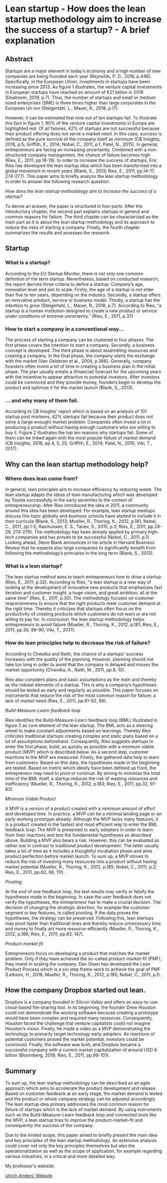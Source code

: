 # Lean startup - How does the lean startup methodology aim to increase the success of a startup? - A brief explanation

## Abstract

Startups are a major element in today’s economy and a high number of new companies are being founded each year (Reynolds, P. D., 2016, p.446). Specifically, in the European Union, investments in startups have been increasing since 2013. As figure 1 illustrates, the venture capital investments in European startups have reached an amount of €21 billion in 2018 (Dealroom, 2019, p.7). Thus, the number of startups and small or medium sized enterprises (SME) is three times higher than large corporates in the European Un-ion (Steigertahl, L., Mauer, R., 2018, p.17).

However, it can be estimated that nine out of ten startups fail. To illustrate this fact in figure 1, 90% of the venture capital investments in Europe are highlighted red. Of all failures, 42% of startups are not successful because their product offering does not serve a market need. In this case, success is defined as the pure survival of the company itself as minimum (CB Insights, 2018, p.5; Griffith, E., 2014; Nobel, C., 2011, p.1; Patel, N., 2015). In general, entrepreneurs are facing an increasing uncertainty. Combined with a non-structured company management, the chance of failure becomes high (Ries, E., 2011, pp.18-19).
In order to increase the success of startups, Eric Ries has developed the lean startup idea which has been transformed into a global movement in recent years (Blank, S., 2013; Ries, E., 2011, pp.14-17, 274-277). This paper aims to briefly analyze the lean startup methodology in order to answer the following research question:

*How does the lean startup methodology aim to increase the success of a startup?*

To derive an answer, the paper is structured in four parts: After the introductory chapter, the second part explains startups in general and common reasons for failure. The third chapter can be characterized as the main part as it is about the lean startup methodology and its approach to reduce the risks of starting a company. Finally, the fourth chapter summarizes the results and assesses the research.

## Startup

### What is a startup?

According to the EU Startup Monitor, there is not only one common definition of the term startup. Nevertheless, based on conducted research, the report derives three criteria to define a startup: Company’s age, innovation level and aim to scale. Firstly, the age of a startup is not elder than five to ten years, depending on the industry. Secondly, a startup offers an innovative product, service or business model. Thirdly, a startup has the intention to grow (Steigertahl, L., Mauer, R., 2018, p.7). According to Ries, “a startup is a human institution designed to create a new product or service under conditions of extreme uncertainty.” (Ries, E., 2011, p.37)

### How to start a company in a conventional way...

The process of starting a company can be clustered in four phases: The first phase covers the intention to start a company. Secondly, a business concept is developed. The third phase is about assembling resources and creating a company. In the final phase, the company starts the exchange with the market (Van Gelderen et al., 2004, p.366). Generally, company founders often invest a lot of time in creating a business plan in the initial phase. The plan usually entails a (financial) forecast for the upcoming years with the incentive to appear attractive to potential investors. After investors could be convinced and they provide money, founders begin to develop the product and optimize it for the market launch (Blank, S., 2013).

### ... and why many of them fail.

According to CB Insights’ report which is based on an analysis of 101 startup post mortems, 42% startups fail because their product does not solve a (large enough) market problem. Companies often invest a lot in producing a product without having enough customers who are willing to buy it. Figure 2 illustrates the top ten reasons why startups fail. Some of them can be linked again with the most popular failure of market demand (CB Insights, 2018, pp.4, 5, 25; Griffith, E., 2014; Patel, N., 2015; Viki, T., 2017).

## Why can the lean startup methodology help?

### Where does lean come from?

In general, lean principles aim to increase efficiency by reducing waste. The lean startup adapts the ideas of lean manufacturing which was developed by Toyota successfully in the early seventies to the context of entrepreneurship. After Ries introduced the idea in 2011, a community around this idea has been developed. For example, lean startup meetups discuss this topic globally and business schools have started to include it in their curricula (Blank, S., 2013; Mueller, R., Thoring, K., 2012, p.181; Nobel, C., 2011, pp.1-2; Rasmussen, E. S., Tanev, S., 2015, p.3; Ries, E., 2011, pp.28-29, 274-276). The methodology has been already applied by primary high-tech companies and has proven to be successful (Nobel, C., 2011, p.1). Looking ahead, Steve Blank announces in his article in Harvard Business Review that he expects also large companies to significantly benefit from following the methodology’s principles in the long term (Blank, S., 2013).

### What is a lean startup?

The lean startup method aims to teach entrepreneurs how to drive a startup (Ries, E., 2011, p.32). According to Ries, “a lean startup is a new way of looking at the development of innovative new products that emphasizes fast iteration and customer insight, a huge vision, and great ambition, all at the same time” (Ries, E., 2011, p.30). The methodology focuses on customer responsiveness to ensure that the right products meet customer demand at the right time. Thereby it criticizes that startups often focus on the productivity of creating products which customers do not want or are not willing to pay for. In conclusion, the lean startup methodology helps entrepreneurs to avoid failure (Mueller, R., Thoring, K., 2012, p.181; Ries, E., 2011, pp.30, 89-90; Viki, T., 2017).

### How do lean principles help to decrease the risk of failure?

According to Chwolka and Raith, the chance of a startups’ success increases with the quality of the planning. However, planning should not take too long in order to avoid that the company is delayed and misses the market opportunity (Chwolka, A., Raith, M., 2011, pp.8, 10).

Ries also considers plans and basic assumptions as the main and thereby as the riskiest elements of a startup. This is why a company’s hypotheses should be tested as early and regularly as possible. This paper focuses on instruments that reduce the risk of the most common reason for failure: a lack of market need (Ries, E., 2011, pp.81-82, 86).

*Build-Measure-Learn feedback loop*

Ries identifies the Build-Measure-Learn feedback loop (BML) illustrated in figure 3 as core element of the lean startup. The BML acts as a steering wheel to make constant adjustments based on learnings. Thereby Ries criticizes traditional startups creating complex and static plans based on a lot of assumptions beforehand. Consequently, Ries suggests startups to enter the first phase, build, as quickly as possible with a minimum viable product (MVP) which is described below. As a second step, customer reactions to the MVP are measured. Finally, the gathered data help to learn from customers. Based on this data, the hypotheses made in the beginning are tested. Based on metric which ideally have been defined up front, the entrepreneur may need to pivot or continue. By aiming to minimize the total time of the BML itself, a startup reduces the risk of wasting resources and inefficiency (Mueller, R., Thoring, K., 2012, p.183; Ries, E., 2011, pp.32, 91-82).

*Minimum Viable Product*

A MVP is a version of a product created with a minimum amount of effort and developed time. In practice, a MVP can be a minimal landing page or an early working prototype already. Although the MVP lacks many features, it is a product created in the fastest and most efficient way to enter the BML feedback loop: The MVP is presented to early adopters in order to learn from their reactions and test the fundamental hypotheses as described above. Building a MVP also bears a risk. However, this can be evaluated as rather low in contrast to traditional product development. The latter usually takes a lot of time as it includes a thoughtful incubation phase and aims product perfection before market launch. To sum up, a MVP strives to reduce the risk of investing many resources into a product without having market potential (Mueller, R., Thoring, K., 2012, p.185; Nobel, C., 2011, p.2; Ries, E., 2011, pp.82, 96, 111).

*Pivoting*

At the end of one feedback loop, the test results may verify or falsify the hypotheses made in the beginning. In case the user feedback does not verify the hypotheses, the entrepreneur has to make a crucial decision. The decision of changing the strategic direction, for example the customer segment or key features, is called pivoting. If the data proves the hypotheses, the strategy can be preserved. Following this, lean startups may pivot faster than traditional ones and thereby reduce unnecessary time and money to finally act more resource-efficiently (Mueller, R., Thoring, K., 2012, p.186; Ries, E., 2011, pp.83, 147).

*Product-market fit*

Entrepreneurs focus on developing a product that matches the market problem. Only if they have achieved the so-called product-market-fit (PMF), they invest in scaling the company. Dan Olsen has developed the Lean Product Process which is a six-step frame-work to achieve the goal of PMF (Leibson, H., 2018; Mueller, R., Thoring, K., 2012, p.185; Nobel, C., 2011, p.1).

## How the company Dropbox started out lean.

Dropbox is a company founded in Silicon Valley and offers an easy-to-use cloud-based file-sharing tool. In its beginning, the founder Drew Houston could not demonstrate the working software because creating a prototype would have been complex and required many resources. Consequently, Houston faced the challenge that venture capitalists could not imagine Houston’s vision. Finally, he made a video as a MVP demonstrating the technology to primarily target technology early adopters. As reactions of potential customers proved the market potential, investors could be convinced. Finally, the software was built, and Dropbox became a successful company with a current market capitalization of around USD 8 billion (Bloomberg, 2019; Ries, E., 2011, pp.99-101).

## Summary

To sum up, the lean startup methodology can be described as an agile approach which aims to accelerate the product development and release. Based on customer feedback at an early stage, the market demand is tested and the product or whole company strategy can be adjusted accordingly. The lean startup idea primary addresses the most common reason for failure of startups which is the lack of market demand. By using instruments such as the Build-Measure-Learn feedback loop and connected tools like the MVP, a lean startup tries to improve the product-market-fit and consequently the success of the company.

Due to the limited scope, this paper aimed to briefly present the main idea and key principles of the lean startup methodology. An extensive analysis could cover not only the key principles themselves but also the operationalization as well as the scope of application, for example regarding various industries, in a critical and more detailed way.

My professor's website:

[Ulrich Anders' Website](https://ulrich-anders.eu/) 
